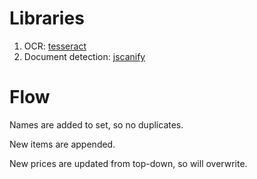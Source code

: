# Libraries
1. OCR: [tesseract](https://github.com/naptha/tesseract.js)
2. Document detection: [jscanify](https://github.com/puffinsoft/jscanify)

# Flow

Names are added to set, so no duplicates.

New items are appended.

New prices are updated from top-down, so will overwrite.